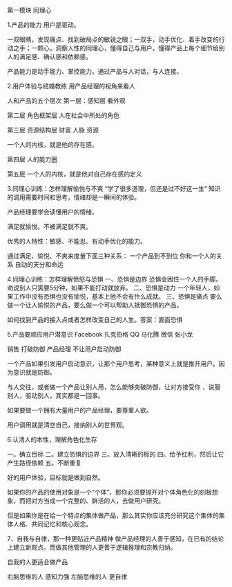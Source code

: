 第一模块 同理心

1.产品的能力
 用户是驱动。

一双眼睛，发现痛点、找到破局点的敏锐之眼；一双手，动手优化、着手改变的行动之手；一颗心，洞察人性的同理心，懂得自己与用户，懂得产品上每个细节给别人的满足感、确认感和依赖感。

产品能力是动手能力、掌控能力。通过产品与人对话，与人连接。

2.用户体验与结婚教练
用产品经理的视角来看人

人和产品的五个层次
第一层：感知层
看外观

第二层 角色框架层
人在社会中所处的角色

第三层 资源结构层
财富 人脉 资源

一个人的内核，就是他的存在感。

第四层 人的能力圈

 第五层 一个人的内核，就是他对自己存在感的定义

3.同理心训练：怎样理解愉悦与不爽
“学了很多道理，但还是过不好这一生”
知识的调用需要时间和思考，情绪却是一瞬间的体验。

产品经理要学会读懂用户的情绪。

满足就愉悦。不被满足就不爽。

优秀的人特性：敏感、不能忍、有动手优化的能力。

通过满足、愉悦、不爽来度量下面三种关系：
一个产品到不到位
你和一个人的关系
自动的天分和命运

4.同理心训练：怎样理解愤怒与恐惧
一、恐惧是边界
恐惧会困住一个人的手脚。
劝说别人只需要5分钟，如果不能打动就放弃。
二、恐惧是动力
一个年轻人，如果工作中没有恐惧也没有愉悦，基本上他不会有什么成就。
三、恐惧是痛点
要么做一个让人愉悦的产品，要么做一个可以帮助人抵御恐惧的产品。

如何找到产品的接入点或者怎样改变自己的人生。答案：直面恐惧

5.产品要顺应用户潜意识
Facebook 扎克伯格
QQ 马化腾
微信 张小龙

销售 打破防御
产品经理  不让用户启动防御

一个产品如果引发用户启动意识，让那个用户思考，某种意义上就是推开用户。因为意识就是防御。

与人交往，或者做一个产品让别人用，怎么能够突破防御，让对方接受你 ，说服别人，驱动别人，其实都是一回事。

如果要做一个拥有大量用户的产品经理，要尊重人欲。

用户调用就是清空自己，接纳别人的世界观。

6.认清人的本性，理解角色化生存

一。确立目标
二。建立恐惧的边界
三。放入清晰的标的
四。给予红利，然后让它产生路径依赖
五。不断重复

好的用户体验，目标就是做到自然。

如果你的产品的使用对象是一个“个体”，那你必须要抛开对个体角色化的刻板想象，而把对方当成一个完整的、鲜活的人，去做用户研究。

但是如果你是在给一个特点的集体做产品，那么其实你应该充分研究这个集体的集体人格、共同记忆和核心观念。

7、自我与自律，那一种更贴近产品精神
做产品经理的人善于感知，在已有的结论上建立新观点。而做其他管理的人更善于逻辑推理和宗教归纳。

自我的人更适合做产品

右脑思维的人 感知力强
左脑思维的人 更自律
